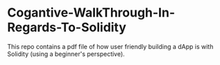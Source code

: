 # Cogantive-WalkThrough-In-Regards-To-Solidity
This repo contains a pdf file of how user friendly building a dApp is with Solidity (using a beginner's perspective).
